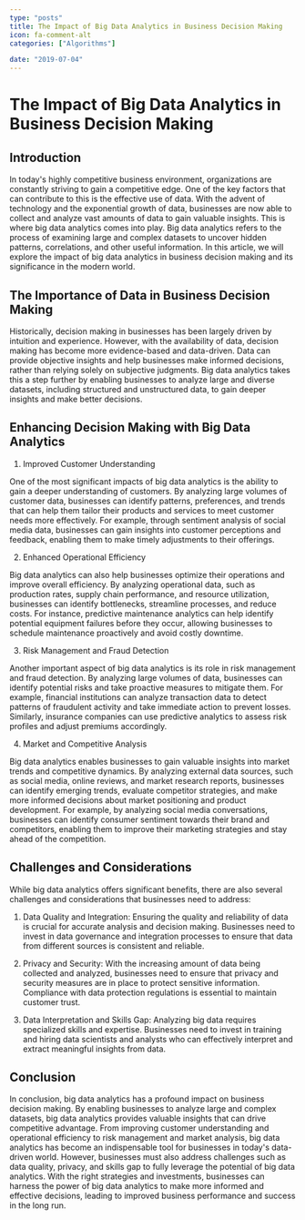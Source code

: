 ```yaml
---
type: "posts"
title: The Impact of Big Data Analytics in Business Decision Making
icon: fa-comment-alt
categories: ["Algorithms"]

date: "2019-07-04"
---
```




# The Impact of Big Data Analytics in Business Decision Making

## Introduction

In today's highly competitive business environment, organizations are constantly striving to gain a competitive edge. One of the key factors that can contribute to this is the effective use of data. With the advent of technology and the exponential growth of data, businesses are now able to collect and analyze vast amounts of data to gain valuable insights. This is where big data analytics comes into play. Big data analytics refers to the process of examining large and complex datasets to uncover hidden patterns, correlations, and other useful information. In this article, we will explore the impact of big data analytics in business decision making and its significance in the modern world.

## The Importance of Data in Business Decision Making

Historically, decision making in businesses has been largely driven by intuition and experience. However, with the availability of data, decision making has become more evidence-based and data-driven. Data can provide objective insights and help businesses make informed decisions, rather than relying solely on subjective judgments. Big data analytics takes this a step further by enabling businesses to analyze large and diverse datasets, including structured and unstructured data, to gain deeper insights and make better decisions.

## Enhancing Decision Making with Big Data Analytics

1. Improved Customer Understanding

One of the most significant impacts of big data analytics is the ability to gain a deeper understanding of customers. By analyzing large volumes of customer data, businesses can identify patterns, preferences, and trends that can help them tailor their products and services to meet customer needs more effectively. For example, through sentiment analysis of social media data, businesses can gain insights into customer perceptions and feedback, enabling them to make timely adjustments to their offerings.

2. Enhanced Operational Efficiency

Big data analytics can also help businesses optimize their operations and improve overall efficiency. By analyzing operational data, such as production rates, supply chain performance, and resource utilization, businesses can identify bottlenecks, streamline processes, and reduce costs. For instance, predictive maintenance analytics can help identify potential equipment failures before they occur, allowing businesses to schedule maintenance proactively and avoid costly downtime.

3. Risk Management and Fraud Detection

Another important aspect of big data analytics is its role in risk management and fraud detection. By analyzing large volumes of data, businesses can identify potential risks and take proactive measures to mitigate them. For example, financial institutions can analyze transaction data to detect patterns of fraudulent activity and take immediate action to prevent losses. Similarly, insurance companies can use predictive analytics to assess risk profiles and adjust premiums accordingly.

4. Market and Competitive Analysis

Big data analytics enables businesses to gain valuable insights into market trends and competitive dynamics. By analyzing external data sources, such as social media, online reviews, and market research reports, businesses can identify emerging trends, evaluate competitor strategies, and make more informed decisions about market positioning and product development. For example, by analyzing social media conversations, businesses can identify consumer sentiment towards their brand and competitors, enabling them to improve their marketing strategies and stay ahead of the competition.

## Challenges and Considerations

While big data analytics offers significant benefits, there are also several challenges and considerations that businesses need to address:

1. Data Quality and Integration: Ensuring the quality and reliability of data is crucial for accurate analysis and decision making. Businesses need to invest in data governance and integration processes to ensure that data from different sources is consistent and reliable.

2. Privacy and Security: With the increasing amount of data being collected and analyzed, businesses need to ensure that privacy and security measures are in place to protect sensitive information. Compliance with data protection regulations is essential to maintain customer trust.

3. Data Interpretation and Skills Gap: Analyzing big data requires specialized skills and expertise. Businesses need to invest in training and hiring data scientists and analysts who can effectively interpret and extract meaningful insights from data.

## Conclusion

In conclusion, big data analytics has a profound impact on business decision making. By enabling businesses to analyze large and complex datasets, big data analytics provides valuable insights that can drive competitive advantage. From improving customer understanding and operational efficiency to risk management and market analysis, big data analytics has become an indispensable tool for businesses in today's data-driven world. However, businesses must also address challenges such as data quality, privacy, and skills gap to fully leverage the potential of big data analytics. With the right strategies and investments, businesses can harness the power of big data analytics to make more informed and effective decisions, leading to improved business performance and success in the long run.